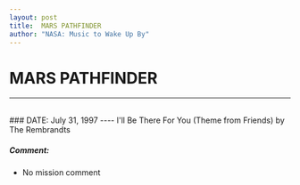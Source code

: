 ```yaml
---
layout: post
title:  MARS PATHFINDER
author: "NASA: Music to Wake Up By"
---
```


# MARS PATHFINDER
----
<br/>
### DATE: July 31, 1997
----
I'll Be There For You (Theme from Friends) by The Rembrandts

##### Comment:
* No mission comment
